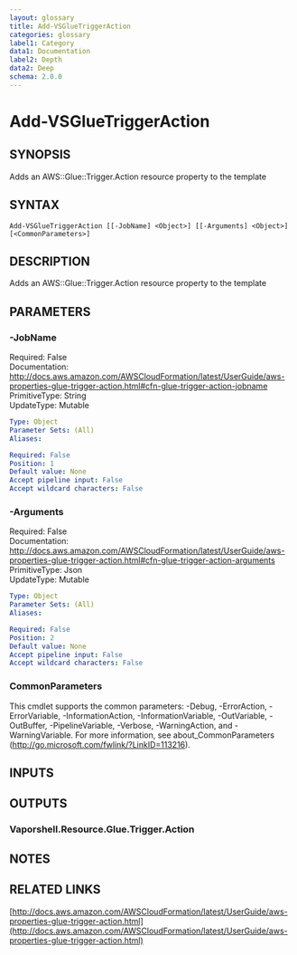 ```yaml
---
layout: glossary
title: Add-VSGlueTriggerAction
categories: glossary
label1: Category
data1: Documentation
label2: Depth
data2: Deep
schema: 2.0.0
---
```


# Add-VSGlueTriggerAction

## SYNOPSIS
Adds an AWS::Glue::Trigger.Action resource property to the template

## SYNTAX

```
Add-VSGlueTriggerAction [[-JobName] <Object>] [[-Arguments] <Object>] [<CommonParameters>]
```

## DESCRIPTION
Adds an AWS::Glue::Trigger.Action resource property to the template

## PARAMETERS

### -JobName
Required: False    
Documentation: http://docs.aws.amazon.com/AWSCloudFormation/latest/UserGuide/aws-properties-glue-trigger-action.html#cfn-glue-trigger-action-jobname    
PrimitiveType: String    
UpdateType: Mutable

```yaml
Type: Object
Parameter Sets: (All)
Aliases:

Required: False
Position: 1
Default value: None
Accept pipeline input: False
Accept wildcard characters: False
```

### -Arguments
Required: False    
Documentation: http://docs.aws.amazon.com/AWSCloudFormation/latest/UserGuide/aws-properties-glue-trigger-action.html#cfn-glue-trigger-action-arguments    
PrimitiveType: Json    
UpdateType: Mutable

```yaml
Type: Object
Parameter Sets: (All)
Aliases:

Required: False
Position: 2
Default value: None
Accept pipeline input: False
Accept wildcard characters: False
```

### CommonParameters
This cmdlet supports the common parameters: -Debug, -ErrorAction, -ErrorVariable, -InformationAction, -InformationVariable, -OutVariable, -OutBuffer, -PipelineVariable, -Verbose, -WarningAction, and -WarningVariable.
For more information, see about_CommonParameters (http://go.microsoft.com/fwlink/?LinkID=113216).

## INPUTS

## OUTPUTS

### Vaporshell.Resource.Glue.Trigger.Action

## NOTES

## RELATED LINKS

[http://docs.aws.amazon.com/AWSCloudFormation/latest/UserGuide/aws-properties-glue-trigger-action.html](http://docs.aws.amazon.com/AWSCloudFormation/latest/UserGuide/aws-properties-glue-trigger-action.html)

